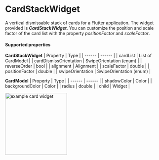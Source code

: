 # CardStackWidget
A vertical dismissable stack of cards for a Flutter application. The widget provided is **_CardStackWidget_**. You can customize the position and scale factor of the card list with the property *positionFactor* and *scaleFactor*.

#### Supported properties
**CardStackWidget**
| Property | Type |
| ------ | ------ |
| cardList | List of CardModel |
| cardDismissOrientation | SwipeOrientation (enum) |
| reverseOrder | bool |
| alignment | Alignment |
| scaleFactor | double |
| positionFactor | double |
| swipeOrientation | SwipeOrientation (enum) |

**CardModel**
| Property | Type |
| ------ | ------ |
| shadowColor | Color |
| backgroundColor | Color |
| radius | double |
| child | Widget |

<img src="https://github.com/federicoviceconti/CardStackWidget/blob/master/screenshots/example.png" alt="example card widget" width="200">

